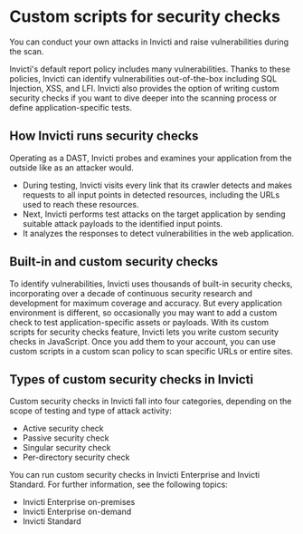 # Custom scripts for security checks
You can conduct your own attacks in Invicti and raise vulnerabilities during the scan.

Invicti's default report policy includes many vulnerabilities. Thanks to these policies, Invicti can identify vulnerabilities out-of-the-box including SQL Injection, XSS, and LFI. Invicti also provides the option of writing custom security checks if you want to dive deeper into the scanning process or define application-specific tests.

## How Invicti runs security checks
Operating as a DAST, Invicti probes and examines your application from the outside like as an attacker would. 
* During testing, Invicti visits every link that its crawler detects and makes requests to all input points in detected resources, including the URLs used to reach these resources. 
* Next, Invicti performs test attacks on the target application by sending suitable attack payloads to the identified input points. 
* It analyzes the responses to detect vulnerabilities in the web application.

## Built-in and custom security checks
To identify vulnerabilities, Invicti uses thousands of built-in security checks, incorporating over a decade of continuous security research and development for maximum coverage and accuracy. But every application environment is different, so occasionally you may want to add a custom check to test application-specific assets or payloads. With its custom scripts for security checks feature, Invicti lets you write custom security checks in JavaScript. Once you add them to your account, you can use custom scripts in a custom scan policy to scan specific URLs or entire sites. 

## Types of custom security checks in Invicti
Custom security checks in Invicti fall into four categories, depending on the scope of testing and type of attack activity: 
* Active security check
* Passive security check
* Singular security check
* Per-directory security check

You can run custom security checks in Invicti Enterprise and Invicti Standard. For further information, see the following topics:
* Invicti Enterprise on-premises
* Invicti Enterprise on-demand
* Invicti Standard
